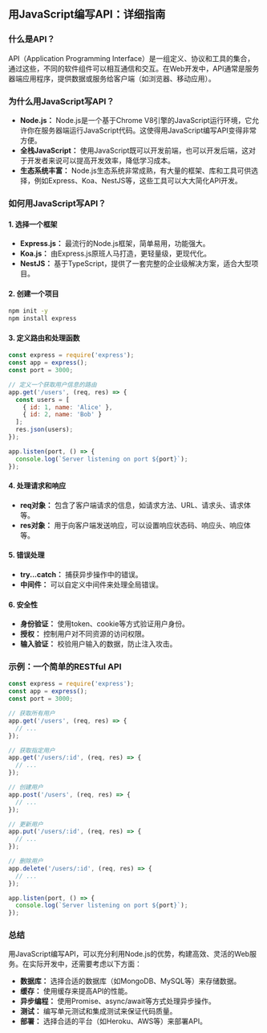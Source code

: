 ## 用JavaScript编写API：详细指南

### 什么是API？

API（Application Programming Interface）是一组定义、协议和工具的集合，通过这些，不同的软件组件可以相互通信和交互。在Web开发中，API通常是服务器端应用程序，提供数据或服务给客户端（如浏览器、移动应用）。

### 为什么用JavaScript写API？

- **Node.js：** Node.js是一个基于Chrome V8引擎的JavaScript运行环境，它允许你在服务器端运行JavaScript代码。这使得用JavaScript编写API变得非常方便。
- **全栈JavaScript：** 使用JavaScript既可以开发前端，也可以开发后端，这对于开发者来说可以提高开发效率，降低学习成本。
- **生态系统丰富：** Node.js生态系统非常成熟，有大量的框架、库和工具可供选择，例如Express、Koa、NestJS等，这些工具可以大大简化API开发。

### 如何用JavaScript写API？

#### 1. 选择一个框架

- **Express.js：** 最流行的Node.js框架，简单易用，功能强大。
- **Koa.js：** 由Express.js原班人马打造，更轻量级，更现代化。
- **NestJS：** 基于TypeScript，提供了一套完整的企业级解决方案，适合大型项目。

#### 2. 创建一个项目

```Bash
npm init -y
npm install express
```

#### 3. 定义路由和处理函数

```JavaScript
const express = require('express');
const app = express();
const port = 3000;

// 定义一个获取用户信息的路由
app.get('/users', (req, res) => {
  const users = [
    { id: 1, name: 'Alice' },
    { id: 2, name: 'Bob' }
  ];
  res.json(users);
});

app.listen(port, () => {
  console.log(`Server listening on port ${port}`);
});
```

#### 4. 处理请求和响应

- **req对象：** 包含了客户端请求的信息，如请求方法、URL、请求头、请求体等。
- **res对象：** 用于向客户端发送响应，可以设置响应状态码、响应头、响应体等。

#### 5. 错误处理

- **try...catch：** 捕获异步操作中的错误。
- **中间件：** 可以自定义中间件来处理全局错误。

#### 6. 安全性

- **身份验证：** 使用token、cookie等方式验证用户身份。
- **授权：** 控制用户对不同资源的访问权限。
- **输入验证：** 校验用户输入的数据，防止注入攻击。

### 示例：一个简单的RESTful API

```JavaScript
const express = require('express');
const app = express();
const port = 3000;

// 获取所有用户
app.get('/users', (req, res) => {
  // ...
});

// 获取指定用户
app.get('/users/:id', (req, res) => {
  // ...
});

// 创建用户
app.post('/users', (req, res) => {
  // ...
});

// 更新用户
app.put('/users/:id', (req, res) => {
  // ...
});

// 删除用户
app.delete('/users/:id', (req, res) => {
  // ...
});

app.listen(port, () => {
  console.log(`Server listening on port ${port}`);
});
```

### 总结

用JavaScript编写API，可以充分利用Node.js的优势，构建高效、灵活的Web服务。在实际开发中，还需要考虑以下方面：

- **数据库：** 选择合适的数据库（如MongoDB、MySQL等）来存储数据。
- **缓存：** 使用缓存来提高API的性能。
- **异步编程：** 使用Promise、async/await等方式处理异步操作。
- **测试：** 编写单元测试和集成测试来保证代码质量。
- **部署：** 选择合适的平台（如Heroku、AWS等）来部署API。